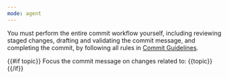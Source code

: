 ```yaml
---
mode: agent
---
```


You must perform the entire commit workflow yourself, including reviewing staged changes, drafting and validating the commit message, and completing the commit, by following all rules in [Commit Guidelines](../../docs/contexts/commit-guidelines.md).

{{#if topic}}
Focus the commit message on changes related to: {{topic}}
{{/if}}
